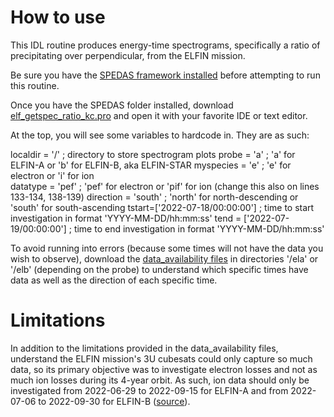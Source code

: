# How to use
This IDL routine produces energy-time spectrograms, specifically a ratio of precipitating over perpendicular, from the ELFIN mission.

Be sure you have the [SPEDAS framework installed]([url](http://spedas.org/wiki/index.php?title=Downloads_and_Installation)) before attempting to run this routine.

Once you have the SPEDAS folder installed, download [elf_getspec_ratio_kc.pro]([url](https://github.com/kchen3490/elf-getspec-ratio/blob/main/elf_getspec_ratio_kc.pro)) and open it with your favorite IDE or text editor.

At the top, you will see some variables to hardcode in. They are as such:

localdir = '/'			; directory to store spectrogram plots
probe = 'a'			; 'a' for ELFIN-A or 'b' for ELFIN-B, aka ELFIN-STAR
myspecies = 'e'			; 'e' for electron or 'i' for ion\
datatype = 'pef'		; 'pef' for electron or 'pif' for ion (change this also on lines 133-134, 138-139)
direction = 'south'		; 'north' for north-descending or 'south' for south-ascending
tstart=['2022-07-18/00:00:00']	; time to start investigation in format 'YYYY-MM-DD/hh:mm:ss'
tend = ['2022-07-19/00:00:00']	; time to end investigation in format 'YYYY-MM-DD/hh:mm:ss'

To avoid running into errors (because some times will not have the data you wish to observe), download the [data_availability files]([url](https://data.elfin.ucla.edu/ela/data_availability/)) in directories '/ela' or '/elb' (depending on the probe) to understand which specific times have data as well as the direction of each specific time.

# Limitations
In addition to the limitations provided in the data_availability files, understand the ELFIN mission's 3U cubesats could only capture so much data, so its primary objective was to investigate electron losses and not as much ion losses during its 4-year orbit. As such, ion data should only be investigated from 2022-06-29 to 2022-09-15 for ELFIN-A and from 2022-07-06 to 2022-09-30 for ELFIN-B ([source]([url](https://elfin.igpp.ucla.edu/data-notes))).
